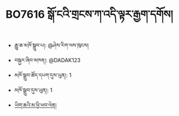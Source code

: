 # BO7616 སྒོ་ངའི་གྲངས་ཀ་འདི་ལྟར་རྒྱག་དགོས།
- རྒྱུ་ཆ་མཁོ་སྒྲུབ་པ།: @ཤེས་རིག་ལས་ཁུངས།
- བསྐྱར་ཞིབ་མཁན།: @DADAK123
- མཁོ་སྒྲུབ་ཚོད་དཔག་དུས་ཡུན།: 1
- མཁོ་སྒྲུབ་དུས་ཡུན།: 1
- [ཡིག་ཆའི་མ་ཕྱི་ཕབ་ལེན།](https://github.com/MonlamAI/BO7617/releases/download/7617/default.pdf)
